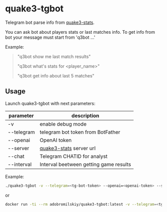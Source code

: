 # quake3-tgbot

Telegram bot parse info from [quake3-stats](https://github.com/adobromilskiy/quake3-stats).

You can ask bot about players stats or last matches info. To get info from bot your message must start from 'q3bot ...'

Example:

> "q3bot show me last match results"
>
> "q3bot what's stats for <player_name>"
>
> "q3bot get info about last 5 matches"

## Usage

Launch quake3-tgbot with next parameters:

| parameter | description |
|-----------|-------------|
| -v         | enable debug mode |
| --telegram | telegram bot token from BotFather |
| --openai   | OpenAI token |
| --server   | [quake3-stats](https://github.com/adobromilskiy/quake3-stats) server url |
| --chat     | Telegram CHATID for analyst |
| --interval | Interval beetween getting game results |

Example:

```sh
./quake3-tgbot -v --telegram=<tg-bot-token> --openai=<openai-token> --server=<quake3-stats-server-url> --chat=<chat-id> --interval=5m
```

or

```sh
docker run -ti --rm adobromilskiy/quake3-tgbot:latest -v --telegram=<tg-bot-token> --openai=<openai-token> --server=<quake3-stats-server-url> --chat=<chat-id> --interval=5m
```